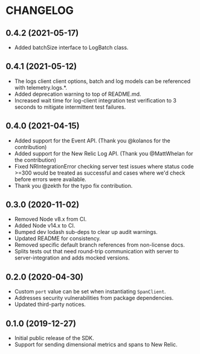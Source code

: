 # CHANGELOG

## 0.4.2 (2021-05-17)
* Added batchSize interface to LogBatch class.

## 0.4.1 (2021-05-12)
* The logs client client options, batch and log models can be referenced with telemetry.logs.*.
* Added deprecation warning to top of README.md.
* Increased wait time for log-client integration test verification to 3 seconds to mitigate intermittent test failures.

## 0.4.0 (2021-04-15)
* Added support for the Event API. (Thank you @kolanos for the contribution)
* Added support for the New Relic Log API. (Thank you @MattWhelan for the contribution)
* Fixed NRIntegrationError checking server test issues where status code >=300 would be treated as successful and cases where we'd check before errors were available.
* Thank you @zekth for the typo fix contribution.

## 0.3.0 (2020-11-02)
* Removed Node v8.x from CI.
* Added Node v14.x to CI.
* Bumped dev lodash sub-deps to clear up audit warnings.
* Updated README for consistency.
* Removed specific default branch references from non-license docs.
* Splits tests out that need round-trip communication with server to
  server-integration and adds mocked versions.

## 0.2.0 (2020-04-30)

* Custom `port` value can be set when instantiating `SpanClient`.
* Addresses security vulnerabilities from package dependencies.
* Updated third-party notices.

## 0.1.0 (2019-12-27)

* Initial public release of the SDK.
* Support for sending dimensional metrics and spans to New Relic.
